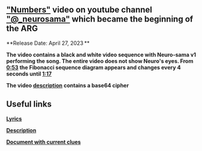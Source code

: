 ## ["Numbers"](https://youtu.be/wc-QCoMm4J8) video on youtube channel ["@\_neurosama"](https://www.youtube.com/@_neurosama) which became the beginning of the ARG

**Release Date: April 27, 2023 **

**The video contains a black and white video sequence with Neuro-sama v1 performing the song. The entire video does not show Neuro's eyes. From [0:53](https://youtu.be/wc-QCoMm4J8?t=53) the Fibonacci sequence diagram appears and changes every 4 seconds until [1:17](https://youtu.be/wc-QCoMm4J8?t=77)**

**The video [description](https://github.com/ech0devv/Neuro-ARG/blob/main/Numbers/Numbers_Description.md) contains a base64 cipher**

## Useful links

**[Lyrics](https://github.com/ech0devv/Neuro-ARG/blob/main/Numbers/Numbers_Lyrics.md)**

**[Description](https://github.com/ech0devv/Neuro-ARG/blob/main/Numbers/Numbers_Description.md)**

**[Document with current clues](https://docs.google.com/document/d/1DZyE3jJly8yzzS7kpD_ZltomQ3yrJU_v1pw0tWFUQa0/edit?usp=drive_link)**

